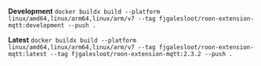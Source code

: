 **Development**
`docker buildx build --platform linux/amd64,linux/arm64,linux/arm/v7 --tag fjgalesloot/roon-extension-mqtt:development --push .`

**Latest**
`docker buildx build --platform linux/amd64,linux/arm64,linux/arm/v7 --tag fjgalesloot/roon-extension-mqtt:latest --tag fjgalesloot/roon-extension-mqtt:2.3.2 --push .`


